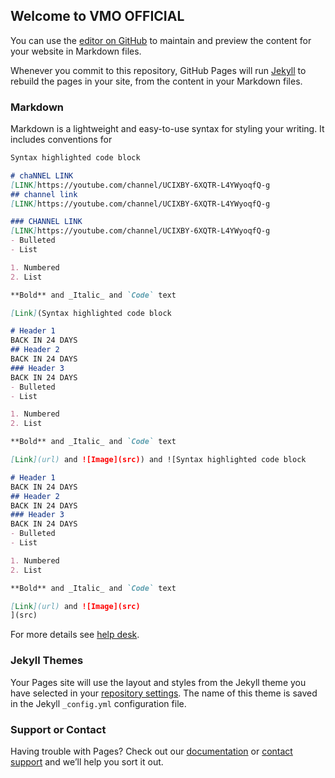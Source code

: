 ## Welcome to VMO OFFICIAL

You can use the [editor on GitHub](https://github.com/teamvmo/teamvmo/edit/gh-pages/index.md) to maintain and preview the content for your website in Markdown files.

Whenever you commit to this repository, GitHub Pages will run [Jekyll](https://jekyllrb.com/) to rebuild the pages in your site, from the content in your Markdown files.

### Markdown

Markdown is a lightweight and easy-to-use syntax for styling your writing. It includes conventions for

```markdown
Syntax highlighted code block

# chaNNEL LINK
[LINK]https://youtube.com/channel/UCIXBY-6XQTR-L4YWyoqfQ-g
## channel link
[LINK]https://youtube.com/channel/UCIXBY-6XQTR-L4YWyoqfQ-g

### CHANNEL LINK 
[LINK]https://youtube.com/channel/UCIXBY-6XQTR-L4YWyoqfQ-g
- Bulleted
- List

1. Numbered
2. List

**Bold** and _Italic_ and `Code` text

[Link](Syntax highlighted code block

# Header 1
BACK IN 24 DAYS
## Header 2
BACK IN 24 DAYS
### Header 3
BACK IN 24 DAYS
- Bulleted
- List

1. Numbered
2. List

**Bold** and _Italic_ and `Code` text

[Link](url) and ![Image](src)) and ![Syntax highlighted code block

# Header 1
BACK IN 24 DAYS
## Header 2
BACK IN 24 DAYS
### Header 3
BACK IN 24 DAYS
- Bulleted
- List

1. Numbered
2. List

**Bold** and _Italic_ and `Code` text

[Link](url) and ![Image](src)
](src)
```

For more details see [help desk](https://youtu.be/67-dlg858s4).

### Jekyll Themes

Your Pages site will use the layout and styles from the Jekyll theme you have selected in your [repository settings](https://github.com/teamvmo/teamvmo/settings/pages). The name of this theme is saved in the Jekyll `_config.yml` configuration file.

### Support or Contact

Having trouble with Pages? Check out our [documentation](https://youtu.be/67-dlg858s4) or [contact support](https://youtu.be/67-dlg858s4) and we’ll help you sort it out.

